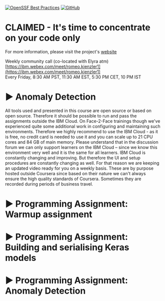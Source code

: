 [![OpenSSF Best Practices](https://bestpractices.coreinfrastructure.org/projects/6718/badge)](https://bestpractices.coreinfrastructure.org/projects/6718)
[![GitHub](https://img.shields.io/badge/issue_tracking-github-blue.svg)](https://github.com/claimed-framework/component-library/issues)



# CLAIMED - It's time to concentrate on your code only

For more information, please visit the project's [website](https://claimed-framework.github.io/)

Weekly community call (co-located with Elyra atm)  
[https://ibm.webex.com/meet/romeo.kienzler1](https://ibm.webex.com/meet/romeo.kienzler1)  
Every Friday, 8:30 AM PST, 11:30 AM EST, 5:30 PM CET, 10 PM IST

# ▶ Anomaly Detection

All tools used and presented in this course are open source or based  on open source. Therefore it should be possible to run and pass the  assignments outside the IBM Cloud. On Face-2-Face trainings though we've  experienced quite some additional work in configuring and maintaining  such environments. Therefore we highly recommend to use the IBM Cloud -  as it is free, no credit card is needed to use it and you can scale up  to 21 CPU cores and 84 GB of main memory.   Please understand that in the discussion forum we can only support learners on the IBM Cloud – since we know this environment very well and it is the same for all learners.  IBM Cloud is constantly changing and improving. But therefore the UI  and setup procedures are constantly changing as well. For that reason we  are keeping an updated video ready for you on a weekly basis. These are  by purpose hosted outside Coursera since based on their nature we can't  always ensure the high quality standards of Coursera. Sometimes they  are recorded during periods of business travel. 


# ▶ Programming Assignment: Warmup assignment

# ▶ Programming Assignment: Building and serialising Keras models

# ▶ Programming Assignment: Anomaly Detection
